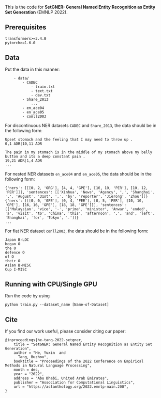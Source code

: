 This is the code for **SetGNER: General Named Entity Recognition as Entity Set Generation** (EMNLP 2022).

## Prerequisites
    transformers>=3.4.0 
    pytorch>=1.6.0 

## Data
Put the data in this manner:
```text
    - data/
        - CADEC
            - train.txt
            - text.txt
            - dev.txt
        - Share_2013
            ...
        - en_ace04
        - en_ace05
        - conll2003
```

For discontinuous NER datasets `CADEC` and `Share_2013`, the data should be in the following form:
```text
Upset stomach and the feeling that I may need to throw up .
0,1 ADR|10,11 ADR

The pain in my stomach is in the middle of my stomach above my belly button and its a deep constant pain .
19,21 ADR|1,4 ADR
...
```

For nested NER datasets `en_ace04` and `en_ace05`, the data should be in the following form:
```text
{'ners': [[[0, 2, 'ORG'], [4, 4, 'GPE'], [10, 10, 'PER'], [10, 12, 'PER']]], 'sentences': [['Xinhua', 'News', 'Agency', ',', 'Shanghai', ',', 'August', '31st', ',', 'by', 'reporter', 'Jierong', 'Zhou']]}
{'ners': [[[0, 0, 'GPE'], [0, 4, 'PER'], [0, 5, 'PER'], [10, 10, 'GPE'], [16, 16, 'GPE'], [18, 18, 'GPE']]], 'sentences': [['Malaysian', 'vice', '-', 'prime', 'minister', 'Anwar', 'ended', 'a', 'visit', 'to', 'China', 'this', 'afternoon', ',', 'and', 'left', 'Shanghai', 'for', 'Tokyo', '.']]}
...
```

For flat NER dataset `conll2003`, the data should be in the following form:
```text
Japan B-LOC
began O
the O
defence O
of O
their O
Asian B-MISC
Cup I-MISC
```

## Running with CPU/Single GPU
Run the code by using
```shell
python train.py --dataset_name [Name-of-Dataset]
```

## Cite
If you find our work useful, please consider citing our paper:

```
@inproceedings{he-tang-2022-setgner,
    title = "SetGNER: General Named Entity Recognition as Entity Set Generation",
    author = "He, Yuxin  and
      Tang, Buzhou",
    booktitle = "Proceedings of the 2022 Conference on Empirical Methods in Natural Language Processing",
    month = dec,
    year = "2022",
    address = "Abu Dhabi, United Arab Emirates",
    publisher = "Association for Computational Linguistics",
    url = "https://aclanthology.org/2022.emnlp-main.200",
}
```
